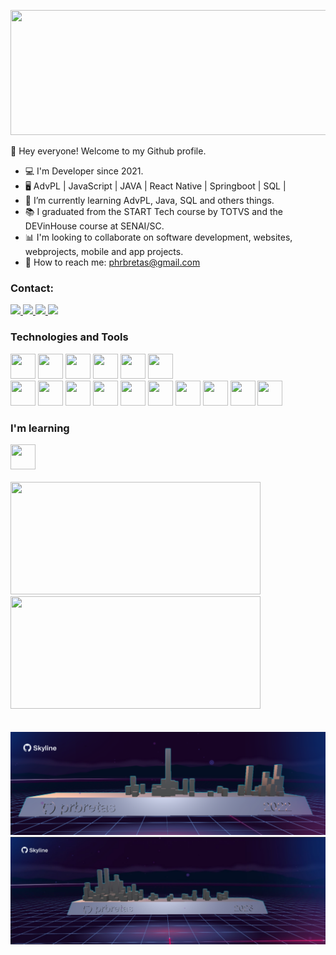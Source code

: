   
  <img style="width: 1000px;
           height: 200px;
            position: top center;" src="https://i.gifer.com/origin/37/376a66dacbd417010b5eda0d46ada276.gif"/>
            
👋 Hey everyone! Welcome to my Github profile.
 <br>
- 💻 I'm Developer since 2021.
- 🖥️ AdvPL | JavaScript | JAVA | React Native | Springboot | SQL | 
- 🌱 I’m currently learning AdvPL, Java, SQL and others things.
- 📚 I graduated from the START Tech course by TOTVS and the DEVinHouse course at SENAI/SC.
- 📊 I'm looking to collaborate on software development, websites, webprojects, mobile and app projects.
- 📨 How to reach me: phrbretas@gmail.com

### Contact:
<div>
  <a href = "mailto:phrbretas@gmail.com">
<img src="https://img.shields.io/badge/Gmail-D14836?style=for-the-badge&logo=gmail&logoColor=white">
</a>
  
<a href="https://www.linkedin.com/in/phrbretas" target="_blank">
<img src="https://img.shields.io/badge/-LinkedIn-%230077B5?style=for-the-badge&logo=linkedin&logoColor=white">
</a>  
 
<a href="https://instagram.com/prbretas" target="_blank">
<img src="https://img.shields.io/badge/-Instagram-%23E4405F?style=for-the-badge&logo=instagram&logoColor=white">
</a>

<a href = "https://bitbucket.org/prbretas/" target="_blank">
<img src="https://img.shields.io/badge/Bitbucket-330F63?style=for-the-badge&logo=bitbucket&logoColor=white">
</a>
</div>

### Technologies and Tools
<div class="display:"flex";>
<img width="40" height="40" src="https://cdn.jsdelivr.net/gh/devicons/devicon/icons/html5/html5-original-wordmark.svg" />
<img width="40" height="40" src="https://cdn.jsdelivr.net/gh/devicons/devicon/icons/css3/css3-original-wordmark.svg" />
<img width="40" height="40" src="https://cdn.jsdelivr.net/gh/devicons/devicon/icons/javascript/javascript-original.svg" />
<img width="40" height="40" src="https://cdn.jsdelivr.net/gh/devicons/devicon/icons/bootstrap/bootstrap-original-wordmark.svg" />      
<img width="40" height="40" src="https://cdn.jsdelivr.net/gh/devicons/devicon/icons/bulma/bulma-plain.svg" />                                                 
<img width="40" height="40" src="https://cdn.jsdelivr.net/gh/devicons/devicon/icons/canva/canva-original.svg" />
  <br>
<img width="40" height="40" src="https://cdn.jsdelivr.net/gh/devicons/devicon/icons/visualstudio/visualstudio-plain.svg" />
<img width="40" height="40" src="https://cdn.jsdelivr.net/gh/devicons/devicon/icons/github/github-original-wordmark.svg" /> 
<img width="40" height="40" src="https://cdn.jsdelivr.net/gh/devicons/devicon/icons/bitbucket/bitbucket-original.svg" />
<img width="40" height="40" src="https://cdn.jsdelivr.net/gh/devicons/devicon/icons/react/react-original-wordmark.svg" />
<img width="40" height="40" src="https://cdn.jsdelivr.net/gh/devicons/devicon/icons/java/java-original-wordmark.svg" />
<img width="40" height="40" src="https://cdn.jsdelivr.net/gh/devicons/devicon/icons/microsoftsqlserver/microsoftsqlserver-plain-wordmark.svg" />
<img width="40" height="40" src="https://cdn.jsdelivr.net/gh/devicons/devicon/icons/csharp/csharp-original.svg" />
<img width="40" height="40" src="https://cdn.jsdelivr.net/gh/devicons/devicon/icons/dotnetcore/dotnetcore-original.svg" />
<img width="40" height="40" src="https://cdn.jsdelivr.net/gh/devicons/devicon/icons/apache/apache-original-wordmark.svg" />
<img width="40" height="40" src="https://cdn.jsdelivr.net/gh/devicons/devicon/icons/docker/docker-original-wordmark.svg" /> 
</div>
                                                                                                                                  
### I'm learning
<div class="display:"flex";>        
  <img width="40" height="40" src="https://cdn.iconscout.com/icon/free/png-512/free-sql-4-190807.png?f=webp&w=256" /> 

</div>    
          <br>                  
<div>
<a href="https://github.com/prbretas">
<img height="180em" width="400em" src="https://github-readme-stats.vercel.app/api/top-langs/?username=prbretas&layout=compact&langs_count=7&theme=dracula"/>
<img height="180em" width="400em" src="https://github-readme-stats.vercel.app/api?username=prbretas&show_icons=true&theme=dracula&include_all_commits=true&count_private=true"/>
 </div>
  
  <br>
  <br>
  <img src="prbretas-skyline-2022.png">
  <img src="prbretas-skyline-2023.jpg">
 
